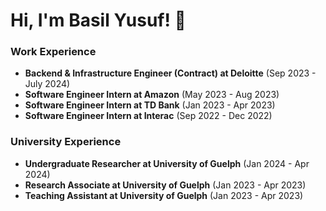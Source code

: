 # Hi, I'm Basil Yusuf! 👋


### Work Experience

- **Backend & Infrastructure Engineer (Contract) at Deloitte** (Sep 2023 - July 2024)
- **Software Engineer Intern at Amazon** (May 2023 - Aug 2023)
- **Software Engineer Intern at TD Bank** (Jan 2023 - Apr 2023)
- **Software Engineer Intern at Interac** (Sep 2022 - Dec 2022)
    
### University Experience

- **Undergraduate Researcher at University of Guelph** (Jan 2024 - Apr 2024)
- **Research Associate at University of Guelph** (Jan 2023 - Apr 2023)
- **Teaching Assistant at University of Guelph** (Jan 2023 - Apr 2023)

